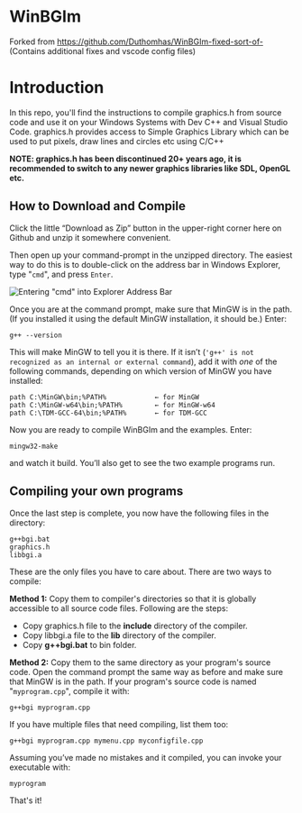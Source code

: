 # WinBGIm

Forked from https://github.com/Duthomhas/WinBGIm-fixed-sort-of-
(Contains additional fixes and vscode config files)

# Introduction

In this repo, you'll find the instructions to compile graphics.h from source code and use it on your Windows Systems with Dev C++ and Visual Studio Code. graphics.h provides access to Simple Graphics Library which can be used to put pixels, draw lines and circles etc using C/C++

**NOTE: graphics.h has been discontinued 20+ years ago, it is recommended to switch to any newer graphics libraries like SDL, OpenGL etc.**

## How to Download and Compile

Click the little “Download as Zip” button in the upper-right corner here on 
Github and unzip it somewhere convenient.

Then open up your command-prompt in the unzipped directory. The easiest way 
to do this is to double-click on the address bar in Windows Explorer, type 
"`cmd`", and press `Enter`.

  ![Entering "cmd" into Explorer Address Bar](images/howto-open-cmd.gif)

Once you are at the command prompt, make sure that MinGW is in the path. (If 
you installed it using the default MinGW installation, it should be.) Enter:

    g++ --version
   
This will make MinGW to tell you it is there. If it isn’t 
(`'g++' is not recognized as an internal or external command`), add it with 
_one_ of the following commands, depending on which version of MinGW you have 
installed:

    path C:\MinGW\bin;%PATH%            ← for MinGW
    path C:\MinGW-w64\bin;%PATH%        ← for MinGW-w64
    path C:\TDM-GCC-64\bin;%PATH%       ← for TDM-GCC

Now you are ready to compile WinBGIm and the examples. Enter:

    mingw32-make

and watch it build. You’ll also get to see the two example programs run.

## Compiling your own programs

Once the last step is complete, you now have the following files in the
directory:

    g++bgi.bat
    graphics.h
    libbgi.a

These are the only files you have to care about. There are two ways to compile:

**Method 1:**
Copy them to compiler's directories so that it is globally accessible to all source code files. Following are the steps:

- Copy graphics.h file to the **include** directory of the compiler.
- Copy libbgi.a file to the **lib** directory of the compiler.
- Copy **g++bgi.bat** to bin folder.

**Method 2:**
Copy them to the same
directory as your program's source code. Open the command prompt the
same way as before and make sure that MinGW is in the path. If your program's
source code is named "`myprogram.cpp`", compile it with:

    g++bgi myprogram.cpp

If you have multiple files that need compiling, list them too:

    g++bgi myprogram.cpp mymenu.cpp myconfigfile.cpp

Assuming you’ve made no mistakes and it compiled, you can invoke your 
executable with:

    myprogram

That's it!
